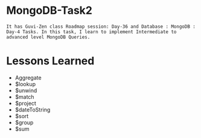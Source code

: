 # MongoDB-Task2
    It has Guvi-Zen class Roadmap session: Day-36 and Database : MongoDB : Day-4 Tasks. In this task, I learn to implement Intermediate to advanced level MongoDB Queries.

# Lessons Learned
- Aggregate
- $lookup
- $unwind
- $match
- $project
- $dateToString
- $sort
- $group
- $sum
